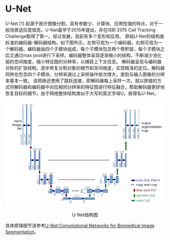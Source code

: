 # U-Net

U-Net [1] 起源于医疗图像分割，具有参数少、计算快、应用性强的特点，对于一般场景适应度很高。U-Net最早于2015年提出，并在ISBI 2015 Cell Tracking Challenge取得了第一。经过发展，目前有多个变形和应用。
原始U-Net的结构是标准的编码器-解码器结构。如下图所示，左侧可视为一个编码器，右侧可视为一个解码器。编码器由四个子模块组成，每个子模块包含两个卷积层，每个子模块之后又通过max pool进行下采样。编码器整体呈现逐渐缩小的结构，不断减少池化层的空间维度，缩小特征图的分辨率，以捕获上下文信息。
解码器呈现与编码器对称的扩张结构，逐步修复分割对象的细节和空间维度，实现精准的定位。解码器同样也包含四个子模块，分辨率通过上采样操作依次增大，直到与输入图像的分辨率基本一致。
该网络还使用了跳跃连接，即解码器每上采样一次，就以拼接的方式将解码器和编码器中对应相同分辨率的特征图进行特征融合，帮助解码器更好地恢复目标的细节。由于网络整体结构类似于大写的英文字母U，故得名U-Net。

![](./images/UNet.png)

<div align = "center">U-Net结构图</div>

具体原理细节请参考[U-Net:Convolutional Networks for Biomedical Image Segmentation](https://arxiv.org/abs/1505.04597)。
